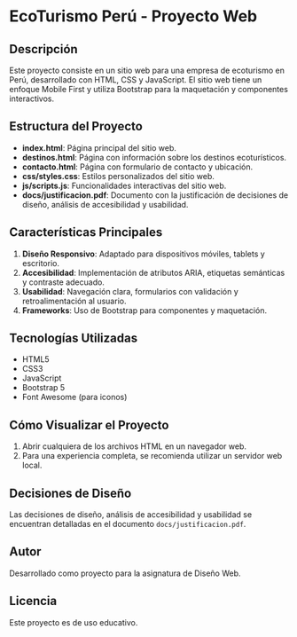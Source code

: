 # EcoTurismo Perú - Proyecto Web

## Descripción
Este proyecto consiste en un sitio web para una empresa de ecoturismo en Perú, desarrollado con HTML, CSS y JavaScript. El sitio web tiene un enfoque Mobile First y utiliza Bootstrap para la maquetación y componentes interactivos.

## Estructura del Proyecto
- **index.html**: Página principal del sitio web.
- **destinos.html**: Página con información sobre los destinos ecoturísticos.
- **contacto.html**: Página con formulario de contacto y ubicación.
- **css/styles.css**: Estilos personalizados del sitio web.
- **js/scripts.js**: Funcionalidades interactivas del sitio web.
- **docs/justificacion.pdf**: Documento con la justificación de decisiones de diseño, análisis de accesibilidad y usabilidad.

## Características Principales
1. **Diseño Responsivo**: Adaptado para dispositivos móviles, tablets y escritorio.
2. **Accesibilidad**: Implementación de atributos ARIA, etiquetas semánticas y contraste adecuado.
3. **Usabilidad**: Navegación clara, formularios con validación y retroalimentación al usuario.
4. **Frameworks**: Uso de Bootstrap para componentes y maquetación.

## Tecnologías Utilizadas
- HTML5
- CSS3
- JavaScript
- Bootstrap 5
- Font Awesome (para iconos)

## Cómo Visualizar el Proyecto
1. Abrir cualquiera de los archivos HTML en un navegador web.
2. Para una experiencia completa, se recomienda utilizar un servidor web local.

## Decisiones de Diseño
Las decisiones de diseño, análisis de accesibilidad y usabilidad se encuentran detalladas en el documento `docs/justificacion.pdf`.

## Autor
Desarrollado como proyecto para la asignatura de Diseño Web.

## Licencia
Este proyecto es de uso educativo.
